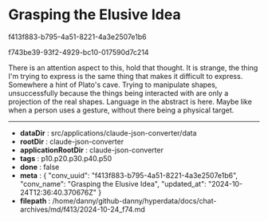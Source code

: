 # Grasping the Elusive Idea

f413f883-b795-4a51-8221-4a3e2507e1b6

f743be39-93f2-4929-bc10-017590d7c214

There is an attention aspect to this, hold that thought. It is strange, the thing I'm trying to express is the same thing that makes it difficult to express. Somewhere a hint of Plato's cave.  Trying to manipulate shapes, unsuccessfully because the things being interacted with are only a projection of the real shapes. Language in the abstract is here. Maybe like when a person uses a gesture, without there being a physical target.

---

* **dataDir** : src/applications/claude-json-converter/data
* **rootDir** : claude-json-converter
* **applicationRootDir** : claude-json-converter
* **tags** : p10.p20.p30.p40.p50
* **done** : false
* **meta** : {
  "conv_uuid": "f413f883-b795-4a51-8221-4a3e2507e1b6",
  "conv_name": "Grasping the Elusive Idea",
  "updated_at": "2024-10-24T12:36:40.370676Z"
}
* **filepath** : /home/danny/github-danny/hyperdata/docs/chat-archives/md/f413/2024-10-24_f74.md